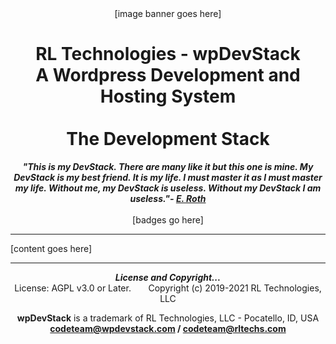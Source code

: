 <div align="center">
[image banner goes here]

# RL Technologies - wpDevStack<br>A Wordpress Development and Hosting System<br><br>The Development Stack

***"This is my DevStack. There are many like it but this one is mine. My DevStack is my best friend. It is my life. I must master it as I must master my life. Without me, my DevStack is useless. Without my DevStack I am useless."- [E. Roth](@Erik-Roth)***<br><br>
[badges go here]
<hr>
</div>

[content goes here]

<div align="center">
<hr>
<b><i>License and Copyright...</i></b><br>
License: AGPL v3.0 or Later.  &nbsp; &nbsp; &nbsp; Copyright (c) 2019-2021 RL Technologies, LLC

**wpDevStack** is a trademark of RL Technologies, LLC - Pocatello, ID, USA<br>
**codeteam@wpdevstack.com  /  codeteam@rltechs.com**
</div>
